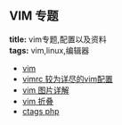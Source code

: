 ## VIM 专题 
**title:** vim专题,配置以及资料  
**tags:** vim,linux,编辑器  


* [vim](vim)
* [vimrc 较为详尽的vim配置](vimrc)
* [vim 图片详解](vim-sheet)
* [vim 折叠](vim-floding)
* [ctags php](ctags-php)
